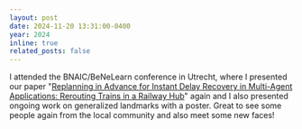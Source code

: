 ```yaml
---
layout: post
date: 2024-11-20 13:31:00-0400
year: 2024
inline: true
related_posts: false
---
```


I attended the BNAIC/BeNeLearn conference in Utrecht, where I presented our paper "[Replanning in Advance for Instant Delay Recovery in Multi-Agent Applications: Rerouting Trains in a Railway Hub](/publications#Hanou2024replanning)" again and I also presented ongoing work on generalized landmarks with a poster. Great to see some people again from the local community and also meet some new faces!